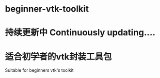 # beginner-vtk-toolkit
# 持续更新中 Continuously updating....
# 适合初学者的vtk封装工具包
Suitable for beginners vtk's toolkit
